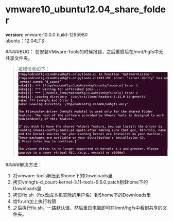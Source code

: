 vmware10_ubuntu12.04_share_folder
==================
**version:**
    vmware:10.0.0 build-1295980  
	ubuntu：12.04LTS

#####BUG：
在安装VMware-Tools的时候报错，之后重启后在/mnt/hgfs中无共享文件夹。	
> 报错信息如下：
![error_screenshot](https://github.com/tianxiang1989/vmware10_ubuntu12.04_share_folder/raw/master/screenshots/error.png)

#####解决方法：
1. 将vmware-tools解压到$home下的Downloads里
2. 拷贝vmhgfs-d_count-kernel-3.11-tools-9.6.0.patch到$home下的Downloads里
3. 拷贝fix.sh（fox改成本机实际的用户名）到$home下的Downloads里
4. 给fix.sh加上执行权限
5. 之后执行fix.sh，一路默认值，然后重启电脑即可在/mnt/hgfs中看到共享的文件夹。



